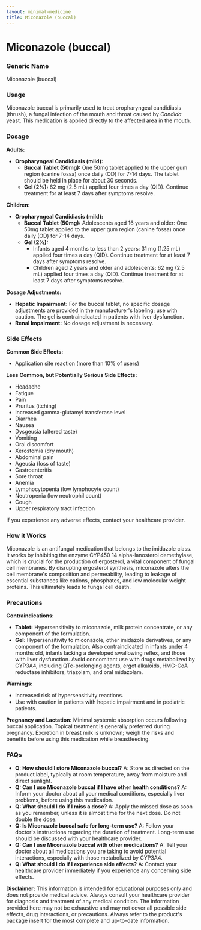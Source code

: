```yaml
---
layout: minimal-medicine
title: Miconazole (buccal)
---
```


# Miconazole (buccal)
### Generic Name
Miconazole (buccal)

### Usage
Miconazole buccal is primarily used to treat oropharyngeal candidiasis (thrush), a fungal infection of the mouth and throat caused by *Candida* yeast.  This medication is applied directly to the affected area in the mouth.

### Dosage

**Adults:**

* **Oropharyngeal Candidiasis (mild):**
    * **Buccal Tablet (50mg):** One 50mg tablet applied to the upper gum region (canine fossa) once daily (OD) for 7-14 days.  The tablet should be held in place for about 30 seconds.
    * **Gel (2%):** 62 mg (2.5 mL) applied four times a day (QID). Continue treatment for at least 7 days after symptoms resolve.

**Children:**

* **Oropharyngeal Candidiasis (mild):**
    * **Buccal Tablet (50mg):** Adolescents aged 16 years and older:  One 50mg tablet applied to the upper gum region (canine fossa) once daily (OD) for 7-14 days.
    * **Gel (2%):**
        * Infants aged 4 months to less than 2 years: 31 mg (1.25 mL) applied four times a day (QID). Continue treatment for at least 7 days after symptoms resolve.
        * Children aged 2 years and older and adolescents: 62 mg (2.5 mL) applied four times a day (QID). Continue treatment for at least 7 days after symptoms resolve.


**Dosage Adjustments:**

* **Hepatic Impairment:** For the buccal tablet, no specific dosage adjustments are provided in the manufacturer's labeling; use with caution. The gel is contraindicated in patients with liver dysfunction.
* **Renal Impairment:** No dosage adjustment is necessary.

### Side Effects

**Common Side Effects:**

* Application site reaction (more than 10% of users)

**Less Common, but Potentially Serious Side Effects:**

* Headache
* Fatigue
* Pain
* Pruritus (itching)
* Increased gamma-glutamyl transferase level
* Diarrhea
* Nausea
* Dysgeusia (altered taste)
* Vomiting
* Oral discomfort
* Xerostomia (dry mouth)
* Abdominal pain
* Ageusia (loss of taste)
* Gastroenteritis
* Sore throat
* Anemia
* Lymphocytopenia (low lymphocyte count)
* Neutropenia (low neutrophil count)
* Cough
* Upper respiratory tract infection


If you experience any adverse effects, contact your healthcare provider.


### How it Works

Miconazole is an antifungal medication that belongs to the imidazole class. It works by inhibiting the enzyme CYP450 14 alpha-lanosterol demethylase, which is crucial for the production of ergosterol, a vital component of fungal cell membranes. By disrupting ergosterol synthesis, miconazole alters the cell membrane's composition and permeability, leading to leakage of essential substances like cations, phosphates, and low molecular weight proteins. This ultimately leads to fungal cell death.

### Precautions

**Contraindications:**

* **Tablet:** Hypersensitivity to miconazole, milk protein concentrate, or any component of the formulation.
* **Gel:** Hypersensitivity to miconazole, other imidazole derivatives, or any component of the formulation.  Also contraindicated in infants under 4 months old, infants lacking a developed swallowing reflex, and those with liver dysfunction.  Avoid concomitant use with drugs metabolized by CYP3A4, including QTc-prolonging agents, ergot alkaloids, HMG-CoA reductase inhibitors, triazolam, and oral midazolam.

**Warnings:**

* Increased risk of hypersensitivity reactions.
* Use with caution in patients with hepatic impairment and in pediatric patients.

**Pregnancy and Lactation:** Minimal systemic absorption occurs following buccal application. Topical treatment is generally preferred during pregnancy. Excretion in breast milk is unknown; weigh the risks and benefits before using this medication while breastfeeding.


### FAQs

* **Q: How should I store Miconazole buccal?** A: Store as directed on the product label, typically at room temperature, away from moisture and direct sunlight.
* **Q: Can I use Miconazole buccal if I have other health conditions?** A: Inform your doctor about all your medical conditions, especially liver problems, before using this medication.
* **Q: What should I do if I miss a dose?** A: Apply the missed dose as soon as you remember, unless it is almost time for the next dose. Do not double the dose.
* **Q: Is Miconazole buccal safe for long-term use?** A:  Follow your doctor's instructions regarding the duration of treatment.  Long-term use should be discussed with your healthcare provider.
* **Q: Can I use Miconazole buccal with other medications?** A: Tell your doctor about all medications you are taking to avoid potential interactions, especially with those metabolized by CYP3A4.
* **Q:  What should I do if I experience side effects?** A: Contact your healthcare provider immediately if you experience any concerning side effects.



**Disclaimer:** This information is intended for educational purposes only and does not provide medical advice. Always consult your healthcare provider for diagnosis and treatment of any medical condition.  The information provided here may not be exhaustive and may not cover all possible side effects, drug interactions, or precautions. Always refer to the product's package insert for the most complete and up-to-date information.
